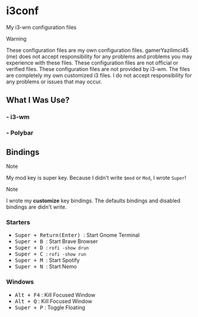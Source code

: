 # i3conf
My i3-wm configuration files
> [!WARNING]
These configuration files are my own configuration files. gamerYazilimci45 (me) does not accept responsibility for any problems and problems you may experience with these files. 
These configuration files are not official or verified files.  These configuration files are not provided by i3-wm. The files are completely my own customized i3 files. 
I do not accept responsibility for any problems or issues that may occur.

## What I Was Use?
### - i3-wm
### - Polybar

## Bindings
> [!NOTE]
> My mod key is super key. Because I didn't write `$mod` or `Mod`, I wrote `Super`!

> [!NOTE]
> I wrote my **customize** key bindings. The defaults bindings and disabled bindings are didn't write. 
### Starters
- <kbd>Super + Return(Enter) </kbd> : Start Gnome Terminal
- <kbd>Super + B </kbd> : Start Brave Browser
- <kbd>Super + D </kbd> : `rofi -show drun`
- <kbd>Super + C </kbd> : `rofi -show run`
- <kbd>Super + M </kbd> : Start Spotify
- <kbd>Super + N </kbd> : Start Nemo
### Windows
- <kbd>Alt + F4</kbd> : Kill Focused Window
- <kbd>Alt + Q</kbd> : Kill Focused Window
- <kbd>Super + P</kbd> : Toggle Floating


  
